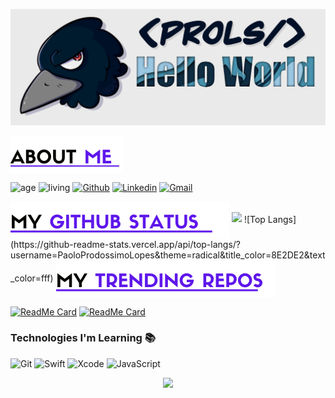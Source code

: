 <p align="center">
  <img src="https://raw.githubusercontent.com/PaoloProdossimoLopes/PaoloProdossimoLopes/main/images/IMG_4481.jpg" width="1250"/>
</p> 

<img align="center" src="https://github.com/PaoloProdossimoLopes/PaoloProdossimoLopes/blob/main/images/about.png"/>

<!--Model 1-->

![age](https://img.shields.io/badge/Age-20-blue)
![living](https://img.shields.io/badge/Living-Brazil-green)
[![Github](https://img.shields.io/badge/-Github-000?style=flat&logo=Github&logoColor=white)](https://github.com/PaoloProdossimoLopes)
[![Linkedin](https://img.shields.io/badge/-LinkedIn-blue?style=flat&logo=Linkedin&logoColor=white)](https://www.linkedin.com/in/paolo-prodossimo-lopes-14a982191)
[![Gmail](https://img.shields.io/badge/-Gmail-c14438?style=flat&logo=Gmail&logoColor=white)](mailto:paolo.prodossimo.lopes@gmail.com)

<!--
<a href="https://www.instagram.com/paolo_prodossimo/" target="_blank"><img src="https://img.shields.io/badge/Instagram-%23E4405F.svg?&style=flat-square&logo=instagram&logoColor=white" alt="Instagram" ></a>
![visitors](https://visitor-badge.glitch.me/badge?page_id=PaoloProdossimoLopes)
-->

<!--
[![Buy Me A Coffee](https://img.shields.io/badge/-Buy%20Me%20A%20Coffee-FF813F?style=flat&logo=buy-me-a-coffee&logoColor=ffffff&link=https://ko-fi.com/brennanbrown)](https://ko-fi.com/brennanbrown)
-->








<!--Model2
<p align="center">
<a href="https://www.anandmainali.com.np" target="_blank"><img alt="Website" src="https://img.shields.io/badge/Website-www.anandmainali.com.np-blue?style=flat&logo=google-chrome"></a>
<a href="https://www.linkedin.com/in/paolo-prodossimo-lopes-14a982191" target="_blank"><img alt="LinkedIn" src="https://img.shields.io/badge/LinkedIn-@PaoloProdossimoLopes-blue?style=flat&logo=linkedin"></a>
<a href="https://stackoverflow.com/users/8519896/anand-mainali?tab=profile" target="_blank"><img alt="Stack Overflow" src="https://img.shields.io/badge/Stackoverflow-Anand%20Mainali-blue?style=flat&logo=stackoverflow"></a>
<a href="mailto:paolo.prodossimo.lopes@gmail.com"><img alt="Email" src="https://img.shields.io/badge/Email-paolo.prodossimo.lopes@gmail.com-blue?style=flat&logo=gmail"></a>
</p>
-->

<!--Images Na Direita-->
<!--<img align="right" alt="img" src="https://github.com/FernandoRoldan93/FernandoRoldan93/blob/master/cover_image.jpg" width="50%" height="auto" />-->



<img align="center" src="https://github.com/PaoloProdossimoLopes/PaoloProdossimoLopes/blob/main/images/git.png"/>

<img src="https://github-readme-stats.vercel.app/api?username=PaoloProdossimoLopes&show_icons=true&theme=radical&title_color=8E2DE2&text_color=fff&icon_color=8E2DE2">
![Top Langs](https://github-readme-stats.vercel.app/api/top-langs/?username=PaoloProdossimoLopes&theme=radical&title_color=8E2DE2&text_color=fff)





<img align="center" src="https://github.com/PaoloProdossimoLopes/PaoloProdossimoLopes/blob/main/images/repo.png"/>


[![ReadMe Card](https://github-readme-stats.vercel.app/api/pin/?username=anandmainali&repo=PackageTemplate&show_owner=true)](https://github.com/anandmainali/PackageTemplate)
[![ReadMe Card](https://github-readme-stats.vercel.app/api/pin/?username=anandmainali&repo=Foods-Ecommerce&show_owner=true)](https://github.com/anandmainali/Foods-Ecommerce)


### Technologies I'm Learning :books:


![Git](https://img.shields.io/badge/Git-F05032?style=flat-square&logo=Git&logoColor=white)
![Swift](https://img.shields.io/badge/Swift-FA7343?style=flat-square&logo=Swift&logoColor=white)
![Xcode](https://img.shields.io/badge/Xcode-1575F9?style=flat-square&logo=Xcode&logoColor=white)
![JavaScript](https://img.shields.io/badge/-JavaScript-%23F7DF1C?style=flat-square&logo=javascript&logoColor=000000&color=d1b01f)


<!--
![Java](http://img.shields.io/badge/-Java-007396?style=flat-square&logo=java&logoColor=ffffff)
![Spring](http://img.shields.io/badge/-Spring-6DB33F?style=flat-square&logo=spring&logoColor=ffffff)
![Nodejs](https://img.shields.io/badge/-Nodejs-black?style=flat-square&logo=Node.js&logoColor=00d632)
![React](https://img.shields.io/badge/-React-%23282C34?style=flat-square&logo=react)
![VS Code](http://img.shields.io/badge/-VS%20Code-007ACC?style=flat-square&logo=visual-studio-code&logoColor=ffffff)
![Sass](https://img.shields.io/badge/-Sass-%23CC6699?style=flat-square&logo=sass&logoColor=ffffff)
![Python](http://img.shields.io/badge/-Python-3776AB?style=flat-square&logo=python&logoColor=ffff4a)
![Ruby](http://img.shields.io/badge/-Ruby-CC342D?style=flat-square&logo=ruby&logoColor=ffe8e8)
![LaTeX](http://img.shields.io/badge/-LaTeX-008080?style=flat-square&logo=latex&logoColor=ffffff)
![Debian](http://img.shields.io/badge/-Debian-A81D33?style=flat-square&logo=debian&logoColor=ffffff)
![FreeBSD](http://img.shields.io/badge/-Free%20BSD-AB2B28?style=flat-square&logo=freebsd&logoColor=ffffff)
![GNU Emacs](http://img.shields.io/badge/-GNU%20Emacs-7F5AB6?style=flat-square&logo=gnu-emacs&logoColor=ffffff)
![GNU Bash](http://img.shields.io/badge/-GNU%20Bash-000000?style=flat-square&logo=gnu-bash&logoColor=ffffff)
![Rails](http://img.shields.io/badge/-Ruby%20on%20Rails-CC0000?style=flat-square&logo=ruby-on-rails&logoColor=ffffff)
![Jekyll](http://img.shields.io/badge/-Jekyll-CC0000?style=flat-square&logo=jekyll&logoColor=ffffff)
![Redis](https://img.shields.io/badge/-Redis-DC382D?style=flat-square&logo=redis&logoColor=ffffff)
![PostgreSQL](https://img.shields.io/badge/-PostgreSQL-336791?style=flat-square&logo=postgresql)
![GraphQL](https://img.shields.io/badge/-GraphQL-E10098?style=flat-square&logo=graphql&logoColor=ffffff)
![Heroku](https://img.shields.io/badge/-Heroku-430098?style=flat-square&logo=heroku&logoColor=ffffff)
![Docker](https://img.shields.io/badge/-Docker-black?style=flat-square&logo=docker)
![NGINX](http://img.shields.io/badge/-NGINX-269539?style=flat-square&logo=nginx&logoColor=ffffff)
![IntelliJ IDEA](http://img.shields.io/badge/-IntelliJ%20IDEA-000000?style=flat-square&logo=intellij-idea&logoColor=ffffff)
-->






<p align="center">
<img src="https://visitor-badge.laobi.icu/badge?page_id=PaoloProdossimoLopes" id="counter">
</p>

